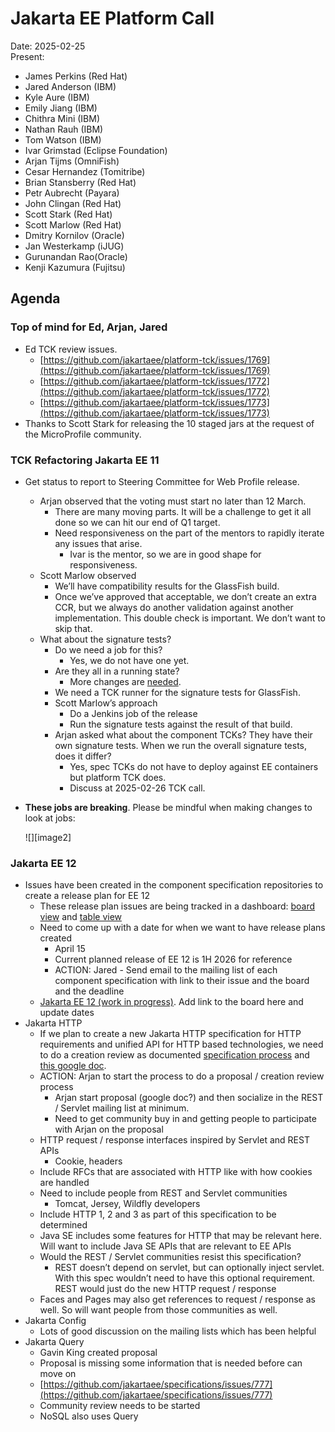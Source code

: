 # Jakarta EE Platform Call

Date: 2025-02-25  
Present:

- James Perkins (Red Hat)  
- Jared Anderson (IBM)  
- Kyle Aure (IBM)  
- Emily Jiang (IBM)  
- Chithra Mini (IBM)  
- Nathan Rauh (IBM)  
- Tom Watson (IBM)  
- Ivar Grimstad (Eclipse Foundation)  
- Arjan Tijms (OmniFish)  
- Cesar Hernandez (Tomitribe)  
- Brian Stansberry (Red Hat)  
- Petr Aubrecht (Payara)  
- John Clingan (Red Hat)  
- Scott Stark (Red Hat)  
- Scott Marlow (Red Hat)  
- Dmitry Kornilov (Oracle)  
- Jan Westerkamp (iJUG)  
- Gurunandan Rao(Oracle)  
- Kenji Kazumura (Fujitsu)

## Agenda

### Top of mind for Ed, Arjan, Jared

* Ed TCK review issues.  
  * [https://github.com/jakartaee/platform-tck/issues/1769](https://github.com/jakartaee/platform-tck/issues/1769)  
  * [https://github.com/jakartaee/platform-tck/issues/1772](https://github.com/jakartaee/platform-tck/issues/1772)  
  * [https://github.com/jakartaee/platform-tck/issues/1773](https://github.com/jakartaee/platform-tck/issues/1773)  
* Thanks to Scott Stark for releasing the 10 staged jars at the request of the MicroProfile community.

### TCK Refactoring Jakarta EE 11

* Get status to report to Steering Committee for Web Profile release.  
  * Arjan observed that the voting must start no later than 12 March.  
    * There are many moving parts. It will be a challenge to get it all done so we can hit our end of Q1 target.  
    * Need responsiveness on the part of the mentors to rapidly iterate any issues that arise.  
      * Ivar is the mentor, so we are in good shape for responsiveness.  
  * Scott Marlow observed  
    * We’ll have compatibility results for the GlassFish build.  
    * Once we’ve approved that acceptable, we don’t create an extra CCR, but we always do another validation against another implementation. This double check is important. We don’t want to skip that.  
  * What about the signature tests?  
    * Do we need a job for this?  
      * Yes, we do not have one yet.  
    * Are they all in a running state?  
      * More changes are [needed](https://github.com/jakartaee/platform-tck/issues/1985).  
    * We need a TCK runner for the signature tests for GlassFish.  
    * Scott Marlow’s approach  
      * Do a Jenkins job of the release  
      * Run the signature tests against the result of that build.  
    * Arjan asked what about the component TCKs? They have their own signature tests. When we run the overall signature tests, does it differ?  
      * Yes, spec TCKs do not have to deploy against EE containers but platform TCK does.  
      * Discuss at 2025-02-26 TCK call.  
* **These jobs are breaking**. Please be mindful when making changes to look at jobs:	  
    
  ![][image2]


### Jakarta EE 12

* Issues have been created in the component specification repositories to create a release plan for EE 12  
  * These release plan issues are being tracked in a dashboard:  [board view](https://github.com/orgs/jakartaee/projects/17/views/1) and [table view](https://github.com/orgs/jakartaee/projects/17/views/2)  
  * Need to come up with a date for when we want to have release plans created  
    * April 15  
    * Current planned release of EE 12 is 1H 2026 for reference  
    * ACTION:  Jared \- Send email to the mailing list of each component specification with link to their issue and the board and the deadline  
  * [Jakarta EE 12 (work in progress)](https://jakartaee.github.io/platform/jakartaee12/#jakarta-ee-12-release-plan).  Add link to the board here and update dates  
* Jakarta HTTP  
  * If we plan to create a new Jakarta HTTP specification for HTTP requirements and unified API for HTTP based technologies, we need to do a creation review as documented [specification process](https://jakarta.ee/committees/specification/guide/#creation) and [this google doc](https://docs.google.com/document/d/1PmhOqQGl6YfR-QHr-97QKbZcMo-L4ItQ14o3um6ix4E/edit?tab=t.0#heading=h.qiqurtgvrrco).  
  * ACTION:  Arjan to start the process to do a proposal / creation review process  
    * Arjan start proposal (google doc?) and then socialize in the REST / Servlet mailing list at minimum.    
    * Need to get community buy in and getting people to participate with Arjan on the proposal  
  * HTTP request / response interfaces inspired by Servlet and REST APIs  
    * Cookie, headers  
  * Include RFCs that are associated with HTTP like with how cookies are handled  
  * Need to include people from REST and Servlet communities  
    * Tomcat, Jersey, Wildfly developers  
  * Include HTTP 1, 2 and 3 as part of this specification to be determined  
  * Java SE includes some features for HTTP that may be relevant here.  Will want to include Java SE APIs that are relevant to EE APIs  
  * Would the REST / Servlet communities resist this specification?  
    * REST doesn’t depend on servlet, but can optionally inject servlet.  With this spec wouldn’t need to have this optional requirement.  REST would just do the new HTTP request / response  
  * Faces and Pages may also get references to request / response as well.  So will want people from those communities as well.  
* Jakarta Config  
  * Lots of good discussion on the mailing lists which has been helpful  
* Jakarta Query  
  * Gavin King created proposal  
  * Proposal is missing some information that is needed before can move on  
  * [https://github.com/jakartaee/specifications/issues/777](https://github.com/jakartaee/specifications/issues/777)  
  * Community review needs to be started  
  * NoSQL also uses Query
